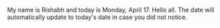 My name is Rishabh and today is Monday, April 17. Hello all. The date will automatically update to today's date in case you did not notice.
